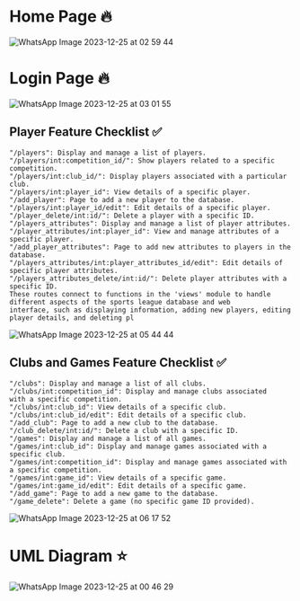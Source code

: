 # Home Page 🔥

![WhatsApp Image 2023-12-25 at 02 59 44](https://github.com/user-attachments/assets/4d9b757b-9ada-4c61-be49-ce1ad0bbd5b2)

# Login Page 🔥
![WhatsApp Image 2023-12-25 at 03 01 55](https://github.com/user-attachments/assets/17f59418-2710-4652-babd-c951baacb1e0)

## Player Feature Checklist ✅
```
"/players": Display and manage a list of players.
"/players/int:competition_id/": Show players related to a specific competition.
"/players/int:club_id/": Display players associated with a particular club.
"/players/int:player_id": View details of a specific player.
"/add_player": Page to add a new player to the database.
"/players/int:player_id/edit": Edit details of a specific player.
"/player_delete/int:id/": Delete a player with a specific ID.
"/players_attributes": Display and manage a list of player attributes.
"/player_attributes/int:player_id": View and manage attributes of a
specific player.
"/add_player_attributes": Page to add new attributes to players in the database.
"/players_attributes/int:player_attributes_id/edit": Edit details of specific player attributes.
"/players_attributes_delete/int:id/": Delete player attributes with a specific ID.
These routes connect to functions in the 'views' module to handle different aspects of the sports league database and web
interface, such as displaying information, adding new players, editing player details, and deleting pl

```
![WhatsApp Image 2023-12-25 at 05 44 44](https://github.com/user-attachments/assets/2c90c6ef-c810-46b2-84ba-de0c1bd54619)
## Clubs and Games Feature Checklist ✅
```
"/clubs": Display and manage a list of all clubs.
"/clubs/int:competition_id": Display and manage clubs associated
with a specific competition.
"/clubs/int:club_id": View details of a specific club.
"/clubs/int:club_id/edit": Edit details of a specific club.
"/add_club": Page to add a new club to the database.
"/club_delete/int:id/": Delete a club with a specific ID.
"/games": Display and manage a list of all games.
"/games/int:club_id": Display and manage games associated with a
specific club.
"/games/int:competition_id": Display and manage games associated with a specific competition.
"/games/int:game_id": View details of a specific game.
"/games/int:game_id/edit": Edit details of a specific game.
"/add_game": Page to add a new game to the database.
"/game_delete": Delete a game (no specific game ID provided).
```
![WhatsApp Image 2023-12-25 at 06 17 52](https://github.com/user-attachments/assets/1248f43f-8f6e-431a-aab2-3a7fdd9e3f22)

# UML Diagram ⭐

![WhatsApp Image 2023-12-25 at 00 46 29](https://github.com/user-attachments/assets/810bd0e0-67d1-49f8-abf3-61627461ee64)
